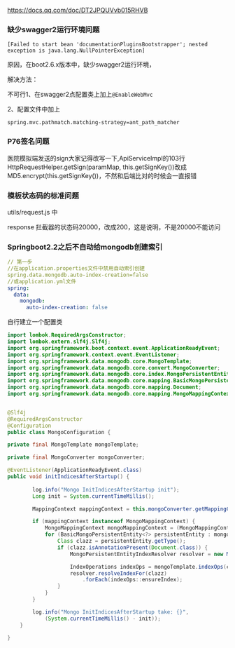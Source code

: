https://docs.qq.com/doc/DT2JPQUVvb015RHVB



### 缺少swagger2运行环境问题

`[Failed to start bean 'documentationPluginsBootstrapper'; nested exception is java.lang.NullPointerException]`

原因，在boot2.6.x版本中，缺少swagger2运行环境，

解决方法：

不可行1、在swagger2点配置类上加上`@EnableWebMvc`

2、配置文件中加上

```
spring.mvc.pathmatch.matching-strategy=ant_path_matcher
```



### P76签名问题

医院模拟端发送的sign大家记得改写一下,ApiServiceImpl的103行HttpRequestHelper.getSign(paramMap, this.getSignKey())改成MD5.encrypt(this.getSignKey())，不然和后端比对的时候会一直报错



### 模板状态码的标准问题

utils/request.js 中

response 拦截器的状态码20000，改成200，这是说明，不是20000不能访问



### Springboot2.2之后不自动给mongodb创建索引



```yaml
// 第一步
//在application.properties文件中禁用自动索引创建
spring.data.mongodb.auto-index-creation=false
//或application.yml文件
spring:
  data:
    mongodb:
      auto-index-creation: false

```

自行建立一个配置类

```java
import lombok.RequiredArgsConstructor;
import lombok.extern.slf4j.Slf4j;
import org.springframework.boot.context.event.ApplicationReadyEvent;
import org.springframework.context.event.EventListener;
import org.springframework.data.mongodb.core.MongoTemplate;
import org.springframework.data.mongodb.core.convert.MongoConverter;
import org.springframework.data.mongodb.core.index.MongoPersistentEntityIndexResolver;
import org.springframework.data.mongodb.core.mapping.BasicMongoPersistentEntity;
import org.springframework.data.mongodb.core.mapping.Document;
import org.springframework.data.mongodb.core.mapping.MongoMappingContext;


@Slf4j
@RequiredArgsConstructor
@Configuration
public class MongoConfiguration {

private final MongoTemplate mongoTemplate;

private final MongoConverter mongoConverter;

@EventListener(ApplicationReadyEvent.class)
public void initIndicesAfterStartup() {
		
		log.info("Mongo InitIndicesAfterStartup init");
		Long init = System.currentTimeMillis();

		MappingContext mappingContext = this.mongoConverter.getMappingContext();

		if (mappingContext instanceof MongoMappingContext) {
			MongoMappingContext mongoMappingContext = (MongoMappingContext) mappingContext;
			for (BasicMongoPersistentEntity<?> persistentEntity : mongoMappingContext.getPersistentEntities()) {
				Class clazz = persistentEntity.getType();
				if (clazz.isAnnotationPresent(Document.class)) {
					MongoPersistentEntityIndexResolver resolver = new MongoPersistentEntityIndexResolver(mongoMappingContext);

					IndexOperations indexOps = mongoTemplate.indexOps(clazz);
					resolver.resolveIndexFor(clazz)
						.forEach(indexOps::ensureIndex);
				}
			}
		}

		log.info("Mongo InitIndicesAfterStartup take: {}",
			(System.currentTimeMillis() - init));
    }

}

```

